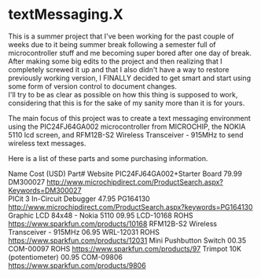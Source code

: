# textMessaging.X

This is a summer project that I've been working for the past couple of weeks due to it being summer break following a semester
full of microcontroller stuff and me becoming super bored after one day of break.  After making some big edits to the 
project and then realizing that I completely screwed it up and that I also didn't have a way to restore 
previously working version, I FINALLY decided to get smart and start using some form of version control to document changes.  
I'll try to be as clear as possible on how this thing is supposed to work, considering that this is for the sake of my sanity
more than it is for yours.

The main focus of this project was to create a text messaging environment using the PIC24FJ64GA002 microcontroller from
MICROCHIP, the NOKIA 5110 lcd screen, and RFM12B-S2 Wireless Transceiver - 915MHz to send wireless text messages.

Here is a list of these parts and some purchasing information.

Name                                    Cost (USD)  Part#           Website
PIC24FJ64GA002+Starter Board            79.99       DM300027        http://www.microchipdirect.com/ProductSearch.aspx?Keywords=DM300027                                
PICit 3 In-Circuit Debugger             47.95       PG164130        http://www.microchipdirect.com/ProductSearch.aspx?keywords=PG164130  
Graphic LCD 84x48 - Nokia 5110          09.95       LCD-10168 ROHS  https://www.sparkfun.com/products/10168
RFM12B-S2 Wireless Transceiver - 915MHz 06.95       WRL-12031 ROHS  https://www.sparkfun.com/products/12031
Mini Pushbutton Switch                  00.35       COM-00097 ROHS  https://www.sparkfun.com/products/97
Trimpot 10K (potentiometer)             00.95       COM-09806       https://www.sparkfun.com/products/9806

